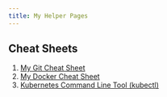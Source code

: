 ```yaml
---
title: My Helper Pages
---
```


## Cheat Sheets

1. [My Git Cheat Sheet](/CheatSheets/gitCheatSheet.md)
1. [My Docker Cheat Sheet](/CheatSheets/dockerCheatSheet.md)
1. [Kubernetes Command Line Tool (kubectl)](/CheatSheets/kubeCtlCheatSheet.md)
